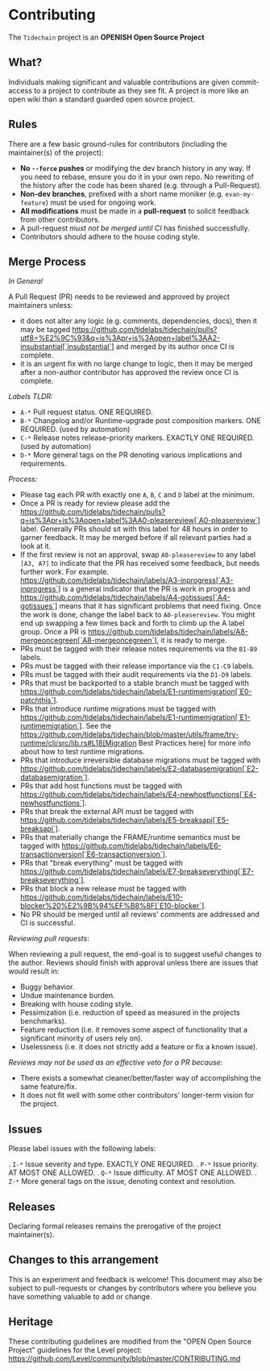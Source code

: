 # Contributing

The `Tidechain` project is an **OPENISH Open Source Project**

## What?

Individuals making significant and valuable contributions are given commit-access to a project to contribute as they see fit. A project is more like an open wiki than a standard guarded open source project.

## Rules

There are a few basic ground-rules for contributors (including the maintainer(s) of the project):

- **No `--force` pushes** or modifying the dev branch history in any way. If you need to rebase, ensure you do it in your own repo. No rewriting of the history after the code has been shared (e.g. through a Pull-Request).
- **Non-dev branches**, prefixed with a short name moniker (e.g. `evan-my-feature`) must be used for ongoing work.
- **All modifications** must be made in a **pull-request** to solicit feedback from other contributors.
- A pull-request _must not be merged until CI_ has finished successfully.
- Contributors should adhere to the house coding style.

## Merge Process

_In General_

A Pull Request (PR) needs to be reviewed and approved by project maintainers unless:

- it does not alter any logic (e.g. comments, dependencies, docs), then it may be tagged https://github.com/tidelabs/tidechain/pulls?utf8=%E2%9C%93&q=is%3Apr+is%3Aopen+label%3AA2-insubstantial[`insubstantial`] and merged by its author once CI is complete.
- it is an urgent fix with no large change to logic, then it may be merged after a non-author contributor has approved the review once CI is complete.

_Labels TLDR:_

- `A-*` Pull request status. ONE REQUIRED.
- `B-*` Changelog and/or Runtime-upgrade post composition markers. ONE REQUIRED. (used by automation)
- `C-*` Release notes release-priority markers. EXACTLY ONE REQUIRED. (used by automation)
- `D-*` More general tags on the PR denoting various implications and requirements.

_Process:_

- Please tag each PR with exactly one `A`, `B`, `C` and `D` label at the minimum.
- Once a PR is ready for review please add the https://github.com/tidelabs/tidechain/pulls?q=is%3Apr+is%3Aopen+label%3AA0-pleasereview[`A0-pleasereview`] label. Generally PRs should sit with this label for 48 hours in order to garner feedback. It may be merged before if all relevant parties had a look at it.
- If the first review is not an approval, swap `A0-pleasereview` to any label `[A3, A7]` to indicate that the PR has received some feedback, but needs further work. For example. https://github.com/tidelabs/tidechain/labels/A3-inprogress[`A3-inprogress`] is a general indicator that the PR is work in progress and https://github.com/tidelabs/tidechain/labels/A4-gotissues[`A4-gotissues`] means that it has significant problems that need fixing. Once the work is done, change the label back to `A0-pleasereview`. You might end up swapping a few times back and forth to climb up the A label group. Once a PR is https://github.com/tidelabs/tidechain/labels/A8-mergeoncegreen[`A8-mergeoncegreen`], it is ready to merge.
- PRs must be tagged with their release notes requirements via the `B1-B9` labels.
- PRs must be tagged with their release importance via the `C1-C9` labels.
- PRs must be tagged with their audit requirements via the `D1-D9` labels.
- PRs that must be backported to a stable branch must be tagged with https://github.com/tidelabs/tidechain/labels/E1-runtimemigration[`E0-patchthis`].
- PRs that introduce runtime migrations must be tagged with https://github.com/tidelabs/tidechain/labels/E1-runtimemigration[`E1-runtimemigration`]. See the https://github.com/tidelabs/tidechain/blob/master/utils/frame/try-runtime/cli/src/lib.rs#L18[Migration Best Practices here] for more info about how to test runtime migrations.
- PRs that introduce irreversible database migrations must be tagged with https://github.com/tidelabs/tidechain/labels/E2-databasemigration[`E2-databasemigration`].
- PRs that add host functions must be tagged with https://github.com/tidelabs/tidechain/labels/E4-newhostfunctions[`E4-newhostfunctions`].
- PRs that break the external API must be tagged with https://github.com/tidelabs/tidechain/labels/E5-breaksapi[`E5-breaksapi`].
- PRs that materially change the FRAME/runtime semantics must be tagged with https://github.com/tidelabs/tidechain/labels/E6-transactionversion[`E6-transactionversion`].
- PRs that "break everything" must be tagged with https://github.com/tidelabs/tidechain/labels/E7-breakseverything[`E7-breakseverything`].
- PRs that block a new release must be tagged with https://github.com/tidelabs/tidechain/labels/E10-blocker%20%E2%9B%94%EF%B8%8F[`E10-blocker`].
- No PR should be merged until all reviews' comments are addressed and CI is successful.

_Reviewing pull requests_:

When reviewing a pull request, the end-goal is to suggest useful changes to the author. Reviews should finish with approval unless there are issues that would result in:

- Buggy behavior.
- Undue maintenance burden.
- Breaking with house coding style.
- Pessimization (i.e. reduction of speed as measured in the projects benchmarks).
- Feature reduction (i.e. it removes some aspect of functionality that a significant minority of users rely on).
- Uselessness (i.e. it does not strictly add a feature or fix a known issue).

_Reviews may not be used as an effective veto for a PR because_:

- There exists a somewhat cleaner/better/faster way of accomplishing the same feature/fix.
- It does not fit well with some other contributors' longer-term vision for the project.

## Issues

Please label issues with the following labels:

. `I-*` Issue severity and type. EXACTLY ONE REQUIRED.
. `P-*` Issue priority. AT MOST ONE ALLOWED.
. `Q-*` Issue difficulty. AT MOST ONE ALLOWED.
. `Z-*` More general tags on the issue, denoting context and resolution.

## Releases

Declaring formal releases remains the prerogative of the project maintainer(s).

## Changes to this arrangement

This is an experiment and feedback is welcome! This document may also be subject to pull-requests or changes by contributors where you believe you have something valuable to add or change.

## Heritage

These contributing guidelines are modified from the "OPEN Open Source Project" guidelines for the Level project: https://github.com/Level/community/blob/master/CONTRIBUTING.md
